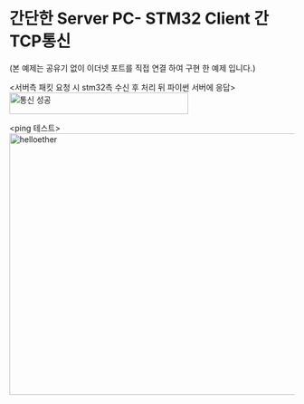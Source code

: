 # 간단한 Server PC- STM32 Client 간 TCP통신

(본 예제는 공유기 없이 이더넷 포트를 직접 연결 하여 구현 한 예제 입니다.)

<서버측 패킷 요청 시 stm32측 수신 후 처리 뒤 파이썬 서버에 응답>
<img width="316" height="38" alt="통신 성공" src="https://github.com/user-attachments/assets/5db9e507-4196-4ea1-baf1-9b9e2a2bc837" />

<ping 테스트>
<img width="862" height="462" alt="helloether" src="https://github.com/user-attachments/assets/8a2ca45e-e57b-4663-85d8-ee98b1ada590" />
